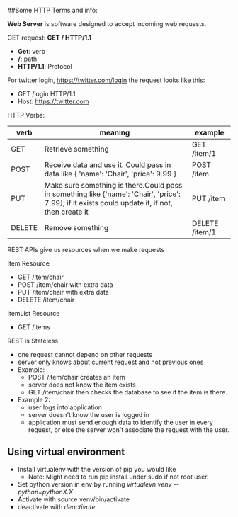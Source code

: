 ##Some HTTP Terms and info:

**Web Server** is software designed to accept
incoming web requests.

GET request: **GET / HTTP/1.1**
- **Get**: verb
- **/**: path
- **HTTP/1.1**: Protocol


For twitter login, https://twitter.com/login
the request looks like this:
- GET /login HTTP/1.1
- Host: https://twitter.com

HTTP Verbs:

| verb   | meaning | example |
| ------ | --------- | ------- |
| GET    | Retrieve something | GET /item/1 |
| POST   | Receive data and use it. Could pass in data like { 'name': 'Chair', 'price': 9.99 } | POST /item |
| PUT    | Make sure something is there.Could pass in something like {'name': 'Chair', 'price': 7.99}, if it exists could update it, if not, then create it | PUT /item |
| DELETE | Remove something | DELETE /item/1 |

REST APIs give us resources when we make requests

Item Resource
- GET /item/chair
- POST /item/chair with extra data
- PUT /item/chair with extra data
- DELETE /item/chair

ItemList Resource
- GET /items

REST is Stateless
- one request cannot depend on other requests
- server only knows about current request and not previous ones
- Example:
  - POST /item/chair creates an item
  - server does not know the item exists
  - GET /item/chair then checks the database to see if the item is there.
- Example 2:
  - user logs into application
  - server doesn't know the user is logged in
  - application must send enough data to identify the user
    in every request, or else the server won't associate the request
    with the user.

## Using virtual environment
- Install virtualenv with the version of pip you would like
  - Note: Might need to run pip install under sudo if not root user.
- Set python version in env by running _virtualevn venv --python=pythonX.X_
- Activate with source venv/bin/activate
- deactivate with _deactivate_
